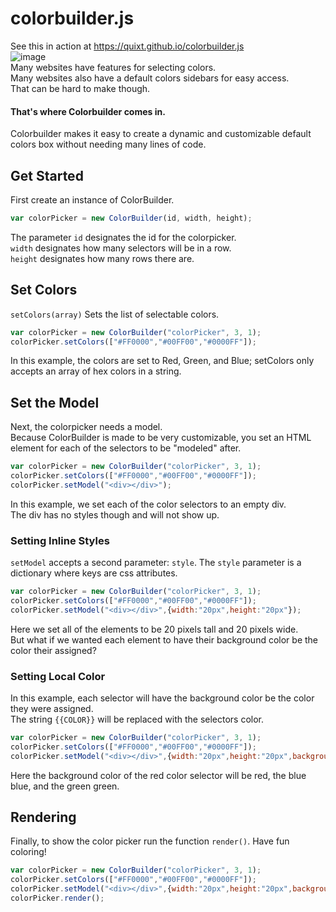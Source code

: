 # colorbuilder.js
See this in action at https://quixt.github.io/colorbuilder.js  
![image](https://user-images.githubusercontent.com/88290402/165171121-2fbb0c37-48ad-40c4-8969-3cd4e3884f51.png)<br>
Many websites have features for selecting colors.<br> Many websites also have a default colors sidebars for easy access.<br> That can be hard to make though.<br>
#### That's where Colorbuilder comes in.<br>
Colorbuilder makes it easy to create a dynamic and customizable default colors box without needing many lines of code.

## Get Started

First create an instance of ColorBuilder.
```js
var colorPicker = new ColorBuilder(id, width, height);
```
The parameter `id` designates the id for the colorpicker.  
`width` designates how many selectors will be in a row.  
`height` designates how many rows there are.

## Set Colors
`setColors(array)` Sets the list of selectable colors.
```js
var colorPicker = new ColorBuilder("colorPicker", 3, 1);
colorPicker.setColors(["#FF0000","#00FF00","#0000FF"]);
```
In this example, the colors are set to Red, Green, and Blue;
setColors only accepts an array of hex colors in a string.

## Set the Model
Next, the colorpicker needs a model.  
Because ColorBuilder is made to be very customizable, you set an HTML element for each of the selectors to be "modeled" after.
```js
var colorPicker = new ColorBuilder("colorPicker", 3, 1);
colorPicker.setColors(["#FF0000","#00FF00","#0000FF"]);
colorPicker.setModel("<div></div>");
```
In this example, we set each of the color selectors to an empty div.  
The div has no styles though and will not show up.
### Setting Inline Styles
`setModel` accepts a second parameter: `style`. The `style` parameter is a dictionary where keys are css attributes.
```js
var colorPicker = new ColorBuilder("colorPicker", 3, 1);
colorPicker.setColors(["#FF0000","#00FF00","#0000FF"]);
colorPicker.setModel("<div></div>",{width:"20px",height:"20px"});
```
Here we set all of the elements to be 20 pixels tall and 20 pixels wide.  
But what if we wanted each element to have their background color be the color their assigned?
### Setting Local Color
In this example, each selector will have the background color be the color they were assigned.  
The string `{{COLOR}}` will be replaced with the selectors color.  
```js
var colorPicker = new ColorBuilder("colorPicker", 3, 1);
colorPicker.setColors(["#FF0000","#00FF00","#0000FF"]);
colorPicker.setModel("<div></div>",{width:"20px",height:"20px",backgroundColor:"{{COLOR}}"});
```
Here the background color of the red color selector will be red, the blue blue, and the green green.
## Rendering
Finally, to show the color picker run the function `render()`. Have fun coloring!  
```js
var colorPicker = new ColorBuilder("colorPicker", 3, 1);
colorPicker.setColors(["#FF0000","#00FF00","#0000FF"]);
colorPicker.setModel("<div></div>",{width:"20px",height:"20px",backgroundColor:"{{COLOR}}"});
colorPicker.render();
```

